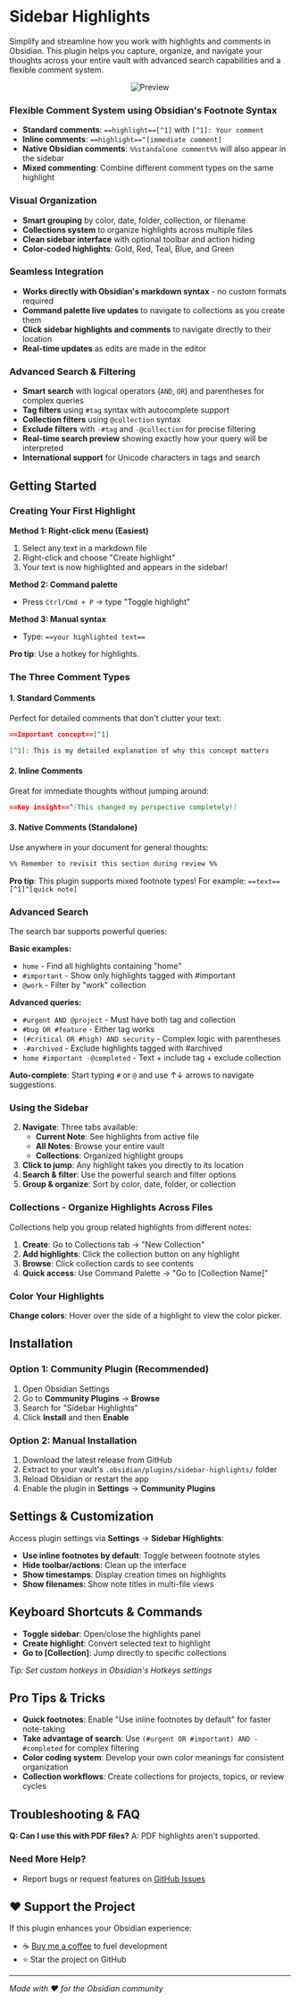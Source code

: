 # Sidebar Highlights

Simplify and streamline how you work with highlights and comments in Obsidian. This plugin helps you capture, organize, and navigate your thoughts across your entire vault with advanced search capabilities and a flexible comment system.

<p align="center">
  <picture>
    <img src="https://github.com/user-attachments/assets/eebaa062-adee-4bda-b3ce-bdc0a536ecaf" alt="Preview">
  </picture>
</p>

### **Flexible Comment System using Obsidian's Footnote Syntax**
- **Standard comments**: `==highlight==[^1]` with `[^1]: Your comment` 
- **Inline comments**: `==highlight==^[immediate comment]`
- **Native Obsidian comments**: `%%standalone comment%%` will also appear in the sidebar
- **Mixed commenting**: Combine different comment types on the same highlight

### **Visual Organization**
- **Smart grouping** by color, date, folder, collection, or filename
- **Collections system** to organize highlights across multiple files
- **Clean sidebar interface** with optional toolbar and action hiding
- **Color-coded highlights**: Gold, Red, Teal, Blue, and Green

### **Seamless Integration**
- **Works directly with Obsidian's markdown syntax** - no custom formats required
- **Command palette live updates** to navigate to collections as you create them
- **Click sidebar highlights and comments** to navigate directly to their location
- **Real-time updates** as edits are made in the editor

### **Advanced Search & Filtering**
- **Smart search** with logical operators (`AND`, `OR`) and parentheses for complex queries
- **Tag filters** using `#tag` syntax with autocomplete support
- **Collection filters** using `@collection` syntax 
- **Exclude filters** with `-#tag` and `-@collection` for precise filtering
- **Real-time search preview** showing exactly how your query will be interpreted
- **International support** for Unicode characters in tags and search

## Getting Started

### Creating Your First Highlight

**Method 1: Right-click menu (Easiest)**
1. Select any text in a markdown file
2. Right-click and choose "Create highlight"
3. Your text is now highlighted and appears in the sidebar!

**Method 2: Command palette**
- Press `Ctrl/Cmd + P` → type "Toggle highlight"

**Method 3: Manual syntax**
- Type: `==your highlighted text==`

**Pro tip**: Use a hotkey for highlights.

### The Three Comment Types

#### 1. **Standard Comments**
Perfect for detailed comments that don't clutter your text:
```markdown
==Important concept==[^1]

[^1]: This is my detailed explanation of why this concept matters
```

#### 2. **Inline Comments**
Great for immediate thoughts without jumping around:
```markdown
==Key insight==^[This changed my perspective completely!]
```

#### 3. **Native Comments** (Standalone)
Use anywhere in your document for general thoughts:
```markdown
%% Remember to revisit this section during review %%
```

**Pro tip**: This plugin supports mixed footnote types! For example: `==text==[^1]^[quick note]`

### Advanced Search

The search bar supports powerful queries:

**Basic examples:**
- `home` - Find all highlights containing "home"
- `#important` - Show only highlights tagged with #important
- `@work` - Filter by "work" collection

**Advanced queries:**
- `#urgent AND @project` - Must have both tag and collection
- `#bug OR #feature` - Either tag works
- `(#critical OR #high) AND security` - Complex logic with parentheses
- `-#archived` - Exclude highlights tagged with #archived
- `home #important -@completed` - Text + include tag + exclude collection

**Auto-complete**: Start typing `#` or `@` and use ↑↓ arrows to navigate suggestions.

### Using the Sidebar

2. **Navigate**: Three tabs available:
   - **Current Note**: See highlights from active file
   - **All Notes**: Browse your entire vault
   - **Collections**: Organized highlight groups
3. **Click to jump**: Any highlight takes you directly to its location
4. **Search & filter**: Use the powerful search and filter options
5. **Group & organize**: Sort by color, date, folder, or collection

### Collections - Organize Highlights Across Files

Collections help you group related highlights from different notes:

1. **Create**: Go to Collections tab → "New Collection"
2. **Add highlights**: Click the collection button on any highlight 
3. **Browse**: Click collection cards to see contents
4. **Quick access**: Use Command Palette → "Go to [Collection Name]"

### Color Your Highlights

**Change colors**: Hover over the side of a highlight to view the color picker.

## Installation

### Option 1: Community Plugin (Recommended)
1. Open Obsidian Settings
2. Go to **Community Plugins** → **Browse**
3. Search for "Sidebar Highlights"
4. Click **Install** and then **Enable**

### Option 2: Manual Installation
1. Download the latest release from GitHub
2. Extract to your vault's `.obsidian/plugins/sidebar-highlights/` folder
3. Reload Obsidian or restart the app
4. Enable the plugin in **Settings** → **Community Plugins**

## Settings & Customization

Access plugin settings via **Settings** → **Sidebar Highlights**:

- **Use inline footnotes by default**: Toggle between footnote styles
- **Hide toolbar/actions**: Clean up the interface
- **Show timestamps**: Display creation times on highlights
- **Show filenames**: Show note titles in multi-file views

## Keyboard Shortcuts & Commands

- **Toggle sidebar**: Open/close the highlights panel
- **Create highlight**: Convert selected text to highlight
- **Go to [Collection]**: Jump directly to specific collections

*Tip: Set custom hotkeys in Obsidian's Hotkeys settings*

## Pro Tips & Tricks

- **Quick footnotes**: Enable "Use inline footnotes by default" for faster note-taking
- **Take advantage of search**: Use `(#urgent OR #important) AND -#completed` for complex filtering
- **Color coding system**: Develop your own color meanings for consistent organization
- **Collection workflows**: Create collections for projects, topics, or review cycles

## Troubleshooting & FAQ

**Q: Can I use this with PDF files?**
A: PDF highlights aren't supported.

### Need More Help?

- Report bugs or request features on [GitHub Issues](https://github.com/trevware/obsidian-sidebar-highlights/issues)

## ❤️ Support the Project

If this plugin enhances your Obsidian experience:
- ☕ [Buy me a coffee](https://buymeacoffee.com/trevware) to fuel development
- ⭐ Star the project on GitHub

---

*Made with ❤️ for the Obsidian community*
